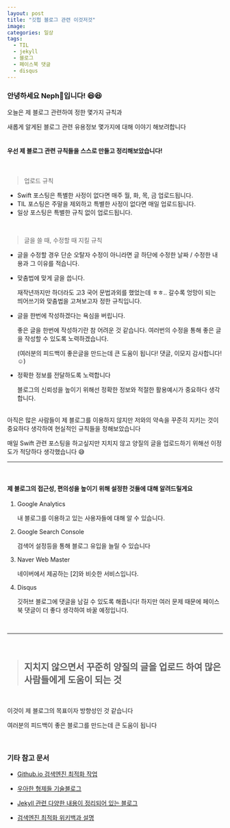 ```yaml
---
layout: post
title: "깃헙 블로그 관련 이것저것"
image: 
categories: 일상
tags:
  - TIL
  - jekyll
  - 블로그
  - 페이스북 댓글
  - disqus
---
```




### 안녕하세요 Neph🌱입니다! 😆😆

오늘은 제 블로그 관련하여 정한 몇가지 규칙과

새롭게 알게된 블로그 관련 유용정보 몇가지에 대해 이야기 해보려합니다
<br/><br/>


#### 우선 제 블로그 관련 규칙들을 스스로 만들고 정리해보았습니다!
<br/>

> 업로드 규칙

- Swift 포스팅은 특별한 사정이 없다면 매주 월, 화, 목, 금 업로드됩니다.
- TIL 포스팅은 주말을 제외하고 특별한 사정이 없다면 매일 업로드됩니다.
- 일상 포스팅은 특별한 규칙 없이 업로드됩니다.

<br/>

> 글을 쓸 때, 수정할 때 지킬 규칙

- 글을 수정할 경우 단순 오탈자 수정이 아니라면 글 하단에 수정한 날짜 / 수정한 내용과 그 이유를 적습니다.

- 맞춤법에 맞게 글을 씁니다. 

  재작년까지만 하더라도 고3 국어 문법과외를 했었는데 ㅎㅎ.. 갈수록 엉망이 되는 띄어쓰기와 맞춤법을 고쳐보고자 정한 규칙입니다.

- 글을 한번에 작성하겠다는 욕심을 버립니다.

  좋은 글을 한번에 작성하기란 참 어려운 것 같습니다. 여러번의 수정을 통해 좋은 글을 작성할 수 있도록 노력하겠습니다.

  (여러분의 피드백이 좋은글을 만드는데 큰 도움이 됩니다! 댓글, 이모지 감사합니다! ☺️)

- 정확한 정보를 전달하도록 노력합니다

  블로그의 신뢰성을 높이기 위해선 정확한 정보와 적절한 활용예시가 중요하다 생각합니다.
<br/><br/>


아직은 많은 사람들이 제 블로그를 이용하지 않지만 저와의 약속을 꾸준히 지키는 것이 중요하다 생각하여 현실적인 규칙들을 정해보았습니다

매일 Swift 관련 포스팅을 하고싶지만 지치지 않고 양질의 글을 업로드하기 위해선 이정도가 적당하다 생각했습니다 😅
<br/>


------

<br/>

#### 제 블로그의 접근성, 편의성을 높이기 위해 설정한 것들에 대해 알려드릴게요

1. Google Analytics 

   내 블로그를 이용하고 있는 사용자들에 대해 알 수 있습니다.

2. Google Search Console

   검색어 설정등을 통해 블로그 유입을 늘릴 수 있습니다

3. Naver Web Master

   네이버에서 제공하는 [2]와 비슷한 서비스입니다.

4. Disqus

   깃허브 블로그에 댓글을 남길 수 있도록 해줍니다! 하지만 여러 문제 때문에 페이스북 댓글이 더 좋다 생각하여 바꿀 예정입니다.

<br/>

------
<br/>


> ## 지치지 않으면서 꾸준히 양질의 글을 업로드 하여 많은 사람들에게 도움이 되는 것

<br/>

이것이 제 블로그의 목표이자 방향성인 것 같습니다

여러분의 피드백이 좋은 블로그를 만드는데 큰 도움이 됩니다

<br/>

### 기타 참고 문서

- [Github.io 검색엔진 최적화 작업](http://blog.naver.com/tty4032/221494568268) 

- [우아한 형제들 기술블로그](https://woowabros.github.io/experience/2021/01/08/chrome-devtools-in-depth.html)

- [Jekyll 관련 다양한 내용이 정리되어 있는 블로그](https://moon9342.github.io/jekyll-font) 

- [검색엔진 최적화 위키백과 설명](https://ko.wikipedia.org/wiki/%EA%B2%80%EC%83%89_%EC%97%94%EC%A7%84_%EC%B5%9C%EC%A0%81%ED%99%94)

  